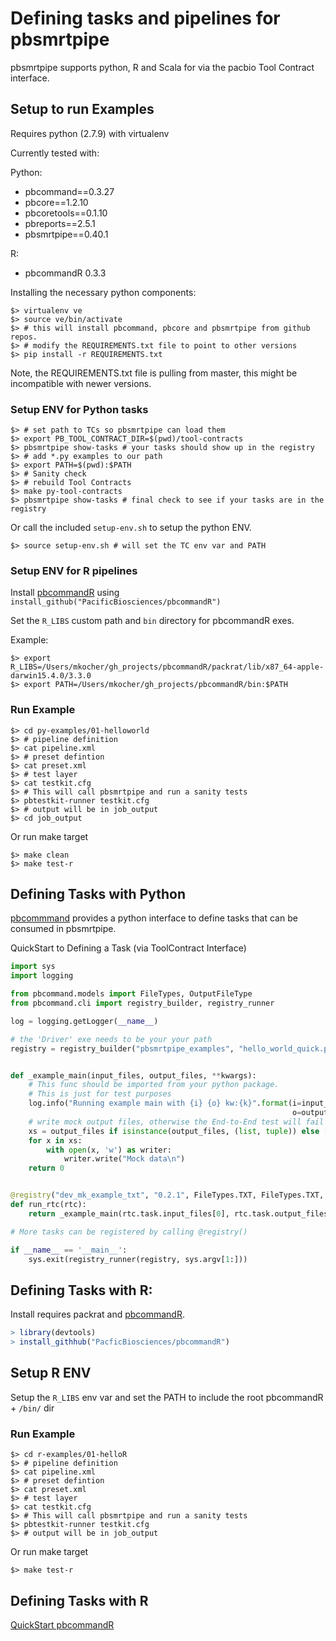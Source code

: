 # Defining tasks and pipelines for pbsmrtpipe

pbsmrtpipe supports python, R and Scala for via the pacbio Tool Contract interface.

## Setup to run Examples

Requires python (2.7.9)  with virtualenv


Currently tested with:

Python:

- pbcommand==0.3.27
- pbcore==1.2.10
- pbcoretools==0.1.10
- pbreports==2.5.1
- pbsmrtpipe==0.40.1


R:

- pbcommandR 0.3.3

Installing the necessary python components:

```
$> virtualenv ve
$> source ve/bin/activate
$> # this will install pbcommand, pbcore and pbsmrtpipe from github repos. 
$> # modify the REQUIREMENTS.txt file to point to other versions
$> pip install -r REQUIREMENTS.txt

```

Note, the REQUIREMENTS.txt file is pulling from master, this might be incompatible with newer versions.

### Setup ENV for Python tasks

```
$> # set path to TCs so pbsmrtpipe can load them
$> export PB_TOOL_CONTRACT_DIR=$(pwd)/tool-contracts
$> pbsmrtpipe show-tasks # your tasks should show up in the registry
$> # add *.py examples to our path
$> export PATH=$(pwd):$PATH
$> # Sanity check
$> # rebuild Tool Contracts
$> make py-tool-contracts
$> pbsmrtpipe show-tasks # final check to see if your tasks are in the registry
```

Or call the included `setup-env.sh` to setup the python ENV.

```
$> source setup-env.sh # will set the TC env var and PATH
```

### Setup ENV for R pipelines

Install [pbcommandR](https://github.com/PacificBiosciences/pbcommandR) using `install_github("PacificBiosciences/pbcommandR")`

Set the `R_LIBS` custom path and `bin` directory for pbcommandR exes.

Example:

```
$> export R_LIBS=/Users/mkocher/gh_projects/pbcommandR/packrat/lib/x87_64-apple-darwin15.4.0/3.3.0
$> export PATH=/Users/mkocher/gh_projects/pbcommandR/bin:$PATH
```

### Run Example

```
$> cd py-examples/01-helloworld
$> # pipeline definition
$> cat pipeline.xml
$> # preset defintion 
$> cat preset.xml
$> # test layer
$> cat testkit.cfg
$> # This will call pbsmrtpipe and run a sanity tests
$> pbtestkit-runner testkit.cfg
$> # output will be in job_output
$> cd job_output
```

Or run make target

```
$> make clean
$> make test-r
```

## Defining Tasks with Python

[pbcommmand](https://github.com/PacificBiosciences/pbcommand) provides a python interface to define tasks that can be consumed in pbsmrtpipe.


QuickStart to Defining a Task (via ToolContract Interface)
```python
import sys
import logging

from pbcommand.models import FileTypes, OutputFileType
from pbcommand.cli import registry_builder, registry_runner

log = logging.getLogger(__name__)

# the 'Driver' exe needs to be your your path
registry = registry_builder("pbsmrtpipe_examples", "hello_world_quick.py ")


def _example_main(input_files, output_files, **kwargs):
    # This func should be imported from your python package. 
    # This is just for test purposes
    log.info("Running example main with {i} {o} kw:{k}".format(i=input_files,
                                                               o=output_files, k=kwargs))
    # write mock output files, otherwise the End-to-End test will fail
    xs = output_files if isinstance(output_files, (list, tuple)) else [output_files]
    for x in xs:
        with open(x, 'w') as writer:
            writer.write("Mock data\n")
    return 0


@registry("dev_mk_example_txt", "0.2.1", FileTypes.TXT, FileTypes.TXT, nproc=1, options=dict(alpha=1234))
def run_rtc(rtc):
    return _example_main(rtc.task.input_files[0], rtc.task.output_files[0], nproc=rtc.task.nproc)

# More tasks can be registered by calling @registry()

if __name__ == '__main__':
    sys.exit(registry_runner(registry, sys.argv[1:]))

```


## Defining Tasks with R:

Install requires packrat and [pbcommandR](https://github.com/PacificBiosciences/pbcommandR).

```r
> library(devtools)
> install_githhub("PacficBiosciences/pbcommandR")
```

## Setup R ENV

Setup the `R_LIBS` env var and set the PATH to include the root pbcommandR + `/bin/` dir


### Run Example

```
$> cd r-examples/01-helloR
$> # pipeline definition
$> cat pipeline.xml
$> # preset defintion 
$> cat preset.xml
$> # test layer
$> cat testkit.cfg
$> # This will call pbsmrtpipe and run a sanity tests
$> pbtestkit-runner testkit.cfg
$> # output will be in job_output
```

Or run make target

```
$> make test-r
```

## Defining Tasks with R

[QuickStart pbcommandR](https://github.com/PacificBiosciences/pbcommandR#quick-start)



